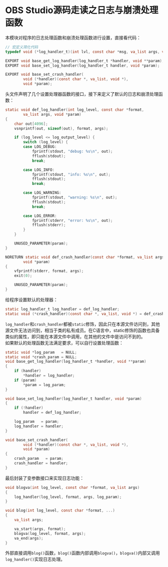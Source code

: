 # OBS Studio源码走读之日志与崩溃处理函数

本模块对程序的日志处理函数和崩溃处理函数进行设置，直接看代码：

```c
// 宏定义简化代码
typedef void (*log_handler_t)(int lvl, const char *msg, va_list args, void *p);

EXPORT void base_get_log_handler(log_handler_t *handler, void **param);
EXPORT void base_set_log_handler(log_handler_t handler, void *param);

EXPORT void base_set_crash_handler(
		void (*handler)(const char *, va_list, void *),
		void *param);

```
头文件声明了几个设置处理器函数的接口，接下来定义了默认的日志和崩溃处理函数：

```c
static void def_log_handler(int log_level, const char *format,
		va_list args, void *param)
{
	char out[4096];
	vsnprintf(out, sizeof(out), format, args);

	if (log_level <= log_output_level) {
		switch (log_level) {
		case LOG_DEBUG:
			fprintf(stdout, "debug: %s\n", out);
			fflush(stdout);
			break;

		case LOG_INFO:
			fprintf(stdout, "info: %s\n", out);
			fflush(stdout);
			break;

		case LOG_WARNING:
			fprintf(stdout, "warning: %s\n", out);
			fflush(stdout);
			break;

		case LOG_ERROR:
			fprintf(stderr, "error: %s\n", out);
			fflush(stderr);
		}
	}

	UNUSED_PARAMETER(param);
}

NORETURN static void def_crash_handler(const char *format, va_list args,
		void *param)
{
	vfprintf(stderr, format, args);
	exit(0);

	UNUSED_PARAMETER(param);
}
```
给程序设置默认的处理器：

```c
static log_handler_t log_handler = def_log_handler;
static void (*crash_handler)(const char *, va_list, void *) = def_crash_handler;
```  

`log_handler`和`crash_handler`都被`static`修饰，因此只在本源文件访问到，其他源文件无法访问到，相当于类的私有成员。在C语言中，static修饰的函数也具备类似的属性，即只能在本源文件中调用，在其他的文件中是访问不到的。  
如果默认的处理函数无法满足要求，可以自行设置处理函数：
```c
static void *log_param   = NULL;
static void *crash_param = NULL;
void base_get_log_handler(log_handler_t *handler, void **param)
{
	if (handler)
		*handler = log_handler;
	if (param)
		*param = log_param;
}

void base_set_log_handler(log_handler_t handler, void *param)
{
	if (!handler)
		handler = def_log_handler;

	log_param   = param;
	log_handler = handler;
}

void base_set_crash_handler(
		void (*handler)(const char *, va_list, void *),
		void *param)
{
	crash_param   = param;
	crash_handler = handler;
}
```
最后封装了变参数接口来实现日志功能：
```c
void blogva(int log_level, const char *format, va_list args)
{
	log_handler(log_level, format, args, log_param);
}

void blog(int log_level, const char *format, ...)
{
	va_list args;

	va_start(args, format);
	blogva(log_level, format, args);
	va_end(args);
}
```
外部直接调用`blog()`函数，`blog()`函数内部调用`blogva()`，`blogva()`内部又调用`log_handler()`实现日志处理。






